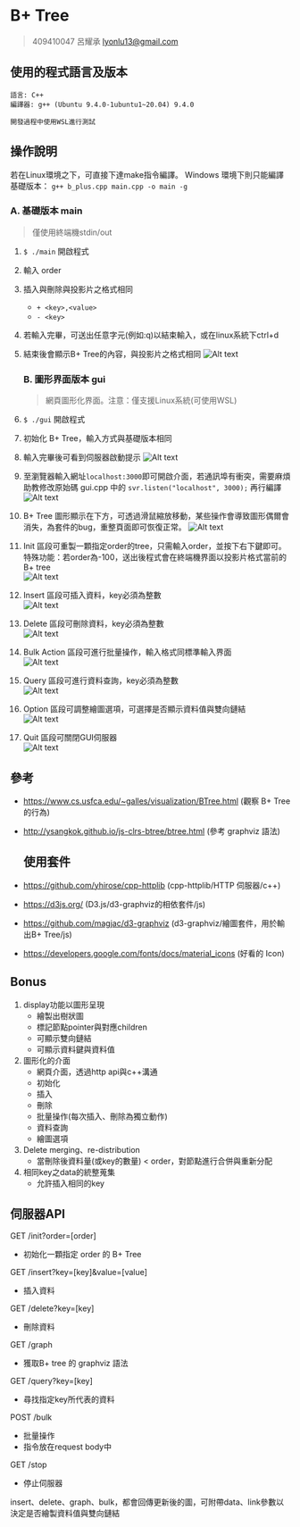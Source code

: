 # B+ Tree

> 409410047 呂耀承 lyonlu13@gmail.com

## 使用的程式語言及版本

    語言: C++
    編譯器: g++ (Ubuntu 9.4.0-1ubuntu1~20.04) 9.4.0
    
    開發過程中使用WSL進行測試

## 操作說明

若在Linux環境之下，可直接下達make指令編譯。
Windows 環境下則只能編譯基礎版本：
`g++ b_plus.cpp main.cpp -o main -g`

### A. 基礎版本 main

> 僅使用終端機stdin/out

1. `$ ./main` 開啟程式
2. 輸入 order
3. 插入與刪除與投影片之格式相同
   - `+ <key>,<value>`
   - `- <key>`
4. 若輸入完畢，可送出任意字元(例如:q)以結束輸入，或在linux系統下ctrl+d
5. 結束後會顯示B+ Tree的內容，與投影片之格式相同
   ![Alt text](image/main_pic.jpg)
   
   ### B. 圖形界面版本 gui
   
   > 網頁圖形化界面。注意：僅支援Linux系統(可使用WSL)
6. `$ ./gui` 開啟程式
7. 初始化 B+ Tree，輸入方式與基礎版本相同
8. 輸入完畢後可看到伺服器啟動提示
   ![Alt text](image/gui_pic1.jpg)
9. 至瀏覽器輸入網址`localhost:3000`即可開啟介面，若通訊埠有衝突，需要麻煩助教修改原始碼 gui.cpp 中的 `svr.listen("localhost", 3000);` 再行編譯
   ![Alt text](image/gui_pic2.jpg)
10. B+ Tree 圖形顯示在下方，可透過滑鼠縮放移動，某些操作會導致圖形偶爾會消失，為套件的bug，重整頁面即可恢復正常。
    ![Alt text](image/gui_tree.jpg)
11. Init 區段可重製一顆指定order的tree，只需輸入order，並按下右下鍵即可。特殊功能：若order為-100，送出後程式會在終端機界面以投影片格式當前的B+ tree  
    ![Alt text](image/gui_init.jpg)
12. Insert 區段可插入資料，key必須為整數  
    ![Alt text](image/gui_insert.jpg)
13. Delete 區段可刪除資料，key必須為整數  
    ![Alt text](image/gui_delete.jpg)
14. Bulk Action 區段可進行批量操作，輸入格式同標準輸入界面  
    ![Alt text](image/gui_bulk.jpg)
15. Query 區段可進行資料查詢，key必須為整數  
    ![Alt text](image/gui_query.jpg)
16. Option 區段可調整繪圖選項，可選擇是否顯示資料值與雙向鏈結  
    ![Alt text](image/gui_option.jpg)
17. Quit 區段可關閉GUI伺服器  
    ![Alt text](image/gui_quit.jpg)

## 參考

- https://www.cs.usfca.edu/~galles/visualization/BTree.html (觀察 B+ Tree 的行為)
- http://ysangkok.github.io/js-clrs-btree/btree.html (參考 graphviz 語法)
  
  ## 使用套件
- https://github.com/yhirose/cpp-httplib (cpp-httplib/HTTP 伺服器/c++)
- https://d3js.org/ (D3.js/d3-graphviz的相依套件/js)
- https://github.com/magjac/d3-graphviz (d3-graphviz/繪圖套件，用於輸出B+ Tree/js)
- https://developers.google.com/fonts/docs/material_icons (好看的 Icon)

## Bonus

1. display功能以圖形呈現
   - 繪製出樹狀圖
   - 標記節點pointer與對應children
   - 可顯示雙向鏈結
   - 可顯示資料鍵與資料值
2. 圖形化的介面
   - 網頁介面，透過http api與c++溝通
   - 初始化
   - 插入
   - 刪除
   - 批量操作(每次插入、刪除為獨立動作)
   - 資料查詢
   - 繪圖選項
3. Delete merging、re-distribution
   - 當刪除後資料量(或key的數量) < order，對節點進行合併與重新分配
4. 相同key之data的統整蒐集
   - 允許插入相同的key

## 伺服器API

GET /init?order=[order]

- 初始化一顆指定 order 的 B+ Tree

GET /insert?key=[key]&value=[value]

- 插入資料

GET /delete?key=[key]

- 刪除資料

GET /graph

- 獲取B+ tree 的 graphviz 語法

GET /query?key=[key]

- 尋找指定key所代表的資料

POST /bulk

- 批量操作
- 指令放在request body中

GET /stop

- 停止伺服器

insert、delete、graph、bulk，都會回傳更新後的圖，可附帶data、link參數以決定是否繪製資料值與雙向鏈結